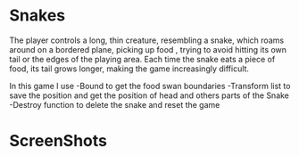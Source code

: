 # Snakes
 
The player controls a long, thin creature, resembling a snake, which roams around on a bordered plane, picking up food , trying to avoid hitting its own tail or the edges of the playing area. Each time the snake eats a piece of food, its tail grows longer, making the game increasingly difficult.

In this game I use
-Bound to get the food swan boundaries
-Transform list to save the position and get the position of head and others parts of the Snake
-Destroy function to delete the snake and reset the game

# ScreenShots
